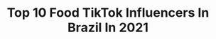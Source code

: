 ---
title: Top 10 Food TikTok Influencers In Brazil In 2021
description: >-
  Find top food TikTok influencers in Brazil in 2021. Most popular hashtags: #food #fyp #foryou #tiktok.
platform: TikTok
hits: 163
text_top: Identify the top-rated TikTok profiles on inBeat.
text_bottom: Our platform holds 163 TikTok influencers like this in Brazil for you to collaborate.
profiles:
  - username: "whatmatter_"
    fullname: >-
      What Matter
    bio: >-
      IG l YT l FB - @WhatMatter Music🔊 Gamez🎮 piadas🎭 pics📸 tripz✈️ food🥩
    location: "Brazil"
    followers: 16100
    engagement: 1034
    commentsToLikes: 0.029820
    id: ckaibrbbhhlec0i784ze4gxiw
    verified: false
    hashtags: "#engra, #giro, #fast, #piada"
  - username: "anafukunishi"
    fullname: >-
      Ana Fukunishi
    bio: >-
      just for fun 😜 . love . tie dye . travel . food . dance .
    location: "Brazil"
    followers: 43800
    engagement: 1193
    commentsToLikes: 0.009589
    id: ckd65vu7m2yma0j23verf19ck
    verified: false
    hashtags: "#tiedyelovers, #foryou, #tiedyechallenge, #tiedye"
  - username: "viagemegastronomia"
    fullname: >-
      viagemegastronomia
    bio: >-
      Portal de notícias de viagem e gastronomia por @danielafilomeno. Travel and Food
    location: "Brazil"
    followers: 40100
    engagement: 805
    commentsToLikes: 0.009644
    id: ckb98l0rys2cy0j23gua5am8x
    verified: false
    hashtags: "#tiktoktravel, #fyp, #maldives, #viagemegastronomia"
  - username: "belletorrres"
    fullname: >-
      Isabelle Carneiro
    bio: >-
      DANCE AND POLE SPORT | FOOD ❤️🇧🇷
    location: "Brazil"
    followers: 35600
    engagement: 373
    commentsToLikes: 0.019827
    id: ckacn69tkmkvs0i78u7u46ehq
    verified: false
    hashtags: "#paravoce, #tiktok, #alongamento, #dancechallenge"
  - username: "amanda_mora3ss"
    fullname: >-
      Amanda Moraes
    bio: >-
      Vou stalkiar quem me seguir no inst: (@amanda_mora3ss) já me segue lá ❤️
    location: "Brazil"
    followers: 105700
    engagement: 2292
    commentsToLikes: 0.059131
    id: ck8s841torxn00j786pafxes7
    verified: false
    hashtags: "#tiktok, #juntosvamosvencer, #jhope, #fyp"
  - username: "ed.prado"
    fullname: >-
      Eduardo Prado
    bio: >-
      < Insta: @ed.prado > Br • 18yrs Não sei fazer as dancinhas, mas sei cozinhar
    location: "Brazil"
    followers: 612100
    engagement: 2154
    commentsToLikes: 0.009816
    id: ck92xhsp5yr9g0j78imfnl5ho
    verified: true
    hashtags: "#eduardoprado, #food, #lemoncurd, #fyp"
  - username: "gohanplz"
    fullname: >-
      GoHanGo
    bio: >-
      Desmistificando a cozinha ala Millennials👨‍🍳 Nossas redes sociais 👇
    location: "Brazil"
    followers: 931700
    engagement: 2114
    commentsToLikes: 0.007759
    id: ckaib6qguf8s00i78iyt99665
    verified: true
    hashtags: "#receita, #tiktokcomida, #qtomaismelhor, #comida"
  - username: "mariloures_"
    fullname: >-
      Mariana Loures
    bio: >-
      
    location: "Brazil"
    followers: 6286
    engagement: 1111
    commentsToLikes: 0.057836
    id: ckaib6qo5f8v70i78uqh2dovf
    verified: false
    hashtags: "#tiktokfood, #quarantine, #foodlover, #cooking"
  - username: "flordemim"
    fullname: >-
      flordemim
    bio: >-
      ✨rotinas, planners, plantas e patins🌈 empreendendo a @flordemim
    location: "Brazil"
    followers: 81300
    engagement: 2598
    commentsToLikes: 0.007413
    id: ckcp0rumtax0x0j23f0gm9ln1
    verified: false
    hashtags: "#dailyvlog, #maincharacter, #empreendedorismo, #flordemim"
  - username: "mundo_desofia"
    fullname: >-
      Jennifer Linck
    bio: >-
      tiktoks diários da baby Sofia. Monitorado pela mamãe Jennifer 😘
    location: "Brazil"
    followers: 2717
    engagement: 1736
    commentsToLikes: 0.066769
    id: ckdtjnckawxmw0j23anw8uxsg
    verified: false
    hashtags: "#personalizados, #viral, #gera, #fy"
---